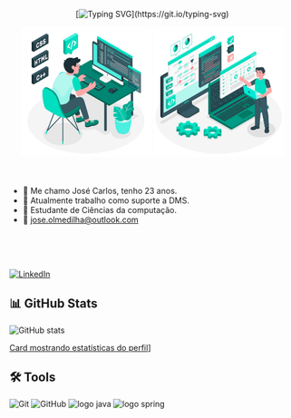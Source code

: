<div align="center">

[![Typing SVG](https://readme-typing-svg.demolab.com?font=Oswald&size=24&pause=1000&color=A113F7&width=435&lines=Sejam+bem-vindos+ao+meu+reposit%C3%B3rio+Git!)](https://git.io/typing-svg)
</div>

<div align="center">


<img src="\imagens\imagem1.jpg" alt="Programmer amico" min-width="200px" max-width="200px" width="230px" >
<img src="\imagens\imagem2.jpg" alt="Innovation amico" min-width="200px" max-width="200px" width="230px" >

</div>

<br>
<br>

<div align="left">

- 🔭 Me chamo José Carlos, tenho 23 anos.<br>
- 🏢 Atualmente trabalho como suporte a DMS.<br>
- 📘 Estudante de Ciências da computação.<br>
- 📝 jose.olmedilha@outlook.com <br>

<br>
<br>
<br>


[![LinkedIn](https://img.shields.io/badge/LinkedIn-0077B5?style=for-the-badge&logo=linkedin&logoColor=white)](https://br.linkedin.com/in/joseolmedilha)



## 📊 GitHub Stats

![GitHub stats](https://github-readme-stats.vercel.app/api?username=JoseCarlosOlmedilha&hide_title=true&border_color=8300ff&theme=midnight-purple&show_icons=true)

[Card mostrando estatísticas do perfil](https://github-profile-summary-cards.vercel.app/api/cards/profile-details?username=JoseCarlosOlmedilha&theme=dark)]

## 🛠️ Tools

![Git](https://img.shields.io/badge/GIT-E44C30?style=for-the-badge&logo=git&logoColor=white) 
![GitHub](https://img.shields.io/badge/-GitHub-181717?style=for-the-badge&logo=github)
![logo java](https://img.shields.io/badge/Java-ED8B00?style=for-the-badge&logo=kofi&logoColor=white)
![logo spring](https://img.shields.io/badge/Spring-6DB33F?style=for-the-badge&logo=spring&logoColor=white)




</div>
